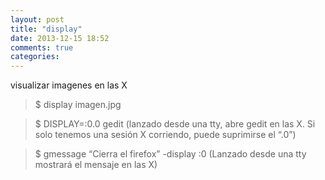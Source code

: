 ```yaml
---
layout: post
title: "display"
date: 2013-12-15 18:52
comments: true
categories: 
---
```

visualizar imagenes en las X

>$ display imagen.jpg

>$ DISPLAY=:0.0 gedit  (lanzado desde una tty, abre gedit en las X. Si solo tenemos una sesión X corriendo, puede suprimirse el “.0”)

>$ gmessage “Cierra el firefox” -display :0 (Lanzado desde una tty mostrará el mensaje en las X)

